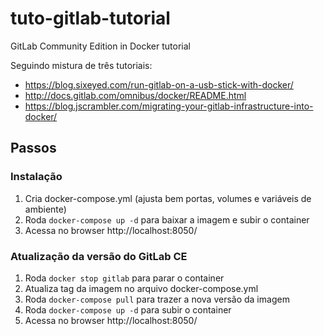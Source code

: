 # tuto-gitlab-tutorial

GitLab Community Edition in Docker tutorial

Seguindo mistura de três tutoriais:
- https://blog.sixeyed.com/run-gitlab-on-a-usb-stick-with-docker/
- http://docs.gitlab.com/omnibus/docker/README.html
- https://blog.jscrambler.com/migrating-your-gitlab-infrastructure-into-docker/

## Passos

### Instalação

1. Cria docker-compose.yml (ajusta bem portas, volumes e variáveis de ambiente)
2. Roda `docker-compose up -d` para baixar a imagem e subir o container
3. Acessa no browser http://localhost:8050/

### Atualização da versão do GitLab CE

1. Roda `docker stop gitlab` para parar o container
2. Atualiza tag da imagem no arquivo docker-compose.yml
3. Roda `docker-compose pull` para trazer a nova versão da imagem
4. Roda `docker-compose up -d` para subir o container
5. Acessa no browser http://localhost:8050/